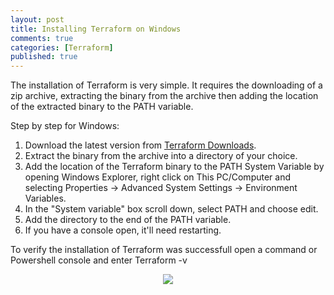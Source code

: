 ```yaml
---
layout: post
title: Installing Terraform on Windows
comments: true
categories: [Terraform]
published: true
---
```

The installation of Terraform is very simple. It requires the downloading of a zip archive, extracting the binary from the archive then adding the location of the extracted binary to the PATH variable.

Step by step for Windows:

1. Download the latest version from [Terraform Downloads](https://www.terraform.io/downloads.html).
2. Extract the binary from the archive into a directory of your choice. 
3. Add the location of the Terraform binary to the PATH System Variable by opening Windows Explorer, right click on This PC/Computer and selecting Properties -> Advanced System Settings -> Environment Variables. 
4. In the "System variable" box scroll down, select PATH and choose edit. 
5. Add the directory to the end of the PATH variable. 
6. If you have a console open, it'll need restarting.

To verify the installation of Terraform was successfull open a command or Powershell console and enter Terraform -v

<p align="center"> 
<img src="https://raw.githubusercontent.com/ukpdb111/ukpdb111.github.io/master/images/tf_verify.jpg">
</p>
